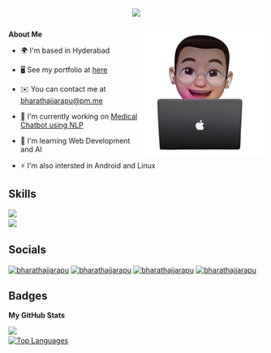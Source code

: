 <h1 align="center">
    <img src="https://readme-typing-svg.herokuapp.com/?font=SpaceMono&size=35&center=true&vCenter=true&width=500&height=70&duration=4000&lines=Hi+There!+👋;+I'm+Bharath+Ajjarapu!;" />
</h1>

<img align="right" alt="Coding" width="250" src="https://github.com/bharathajjarapu/bharathajjarapu/blob/main/Profile.png">
<b>About Me</b>

-   🌍  I'm based in Hyderabad
  
-   🖥️  See my portfolio at [here](http://bharathajjarapu.github.io)
  
-   ✉️  You can contact me at [bharathajjarapu@pm.me](mailto:bharathajjarapu@pm.me)
  
-   🚀  I'm currently working on [Medical Chatbot using NLP](http://github.com/bharathajjarapu/archealth)

-   🧠  I'm learning Web Development and AI

-   ⚡  I'm also intersted in Android and Linux

## Skills 
   <img src="https://skillicons.dev/icons?i=c,cpp,java,python,r,html,css,javascript,react,bootstrap" /><br>
   <img src="https://skillicons.dev/icons?i=nodejs,django,flask,mysql,postgresql,vscode,git,github,figma,photoshop" /><br>
                    
## Socials
<p align="left">
<a href="https://github.com/bharathajjarapu" target="blank"><img align="center" src="https://raw.githubusercontent.com/rahuldkjain/github-profile-readme-generator/master/src/images/icons/Social/github.svg" alt="bharathajjarapu" height="30" width="40" /></a>
<a href="https://twitter.com/bharathajjarapu" target="blank"><img align="center" src="https://raw.githubusercontent.com/rahuldkjain/github-profile-readme-generator/master/src/images/icons/Social/twitter.svg" alt="bharathajjarapu" height="30" width="40" /></a>
<a href="https://linkedin.com/in/bharathajjarapu" target="blank"><img align="center" src="https://raw.githubusercontent.com/rahuldkjain/github-profile-readme-generator/master/src/images/icons/Social/linked-in-alt.svg" alt="bharathajjarapu" height="30" width="40" /></a>
<a href="https://instagram.com/bharathajjarapu" target="blank"><img align="center" src="https://raw.githubusercontent.com/rahuldkjain/github-profile-readme-generator/master/src/images/icons/Social/instagram.svg" alt="bharathajjarapu" height="30" width="40" /></a>
</p>

## Badges
<b>My GitHub Stats</b>
<div>
<a href="http://www.github.com/bharathajjarapu"><img src="https://github-readme-streak-stats.herokuapp.com/?user=bharathajjarapu&stroke=ffffff&background=1c1917&ring=0891b2&fire=0891b2&currStreakNum=ffffff&currStreakLabel=0891b2&sideNums=ffffff&sideLabels=ffffff&dates=ffffff&hide_border=true" /></a>
<br>
<a href="https://github.com/bharathajjarapu"><img src="https://github-readme-stats.vercel.app/api/top-langs/?username=bharathajjarapu&langs_count=10&title_color=0891b2&text_color=ffffff&icon_color=0891b2&bg_color=1c1917&hide_border=true&locale=en&custom_title=Top%20%Languages" alt="Top Languages" /></a>
</div>
